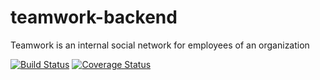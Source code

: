 # teamwork-backend
Teamwork is an ​internal social network for employees of an organization

[![Build Status](https://travis-ci.com/sink-opuba/teamwork-backend.svg?branch=master)](https://travis-ci.com/sink-opuba/teamwork-backend)
[![Coverage Status](https://coveralls.io/repos/github/sink-opuba/teamwork-backend/badge.svg?branch=develop)](https://coveralls.io/github/sink-opuba/teamwork-backend?branch=develop)
